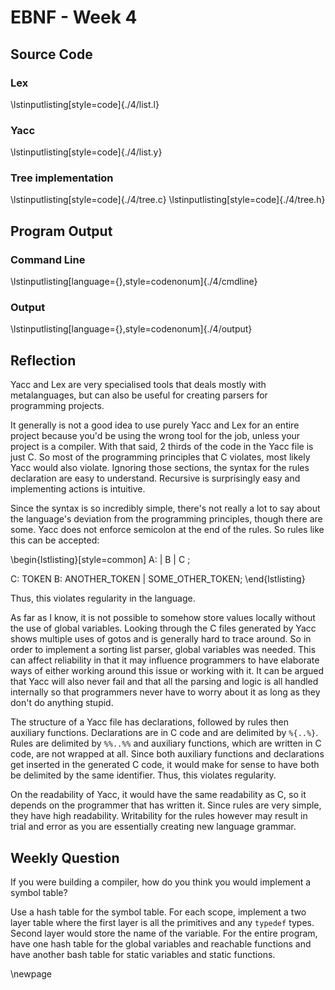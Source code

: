 # EBNF - Week 4
## Source Code
### Lex
\lstinputlisting[style=code]{./4/list.l}


### Yacc
\lstinputlisting[style=code]{./4/list.y}


### Tree implementation
\lstinputlisting[style=code]{./4/tree.c}
\lstinputlisting[style=code]{./4/tree.h}


## Program Output
### Command Line
\lstinputlisting[language={},style=codenonum]{./4/cmdline}


### Output
\lstinputlisting[language={},style=codenonum]{./4/output}


## Reflection

Yacc and Lex are very specialised tools that deals mostly with metalanguages,
but can also be useful for creating parsers for programming projects.

It generally is not a good idea to use purely Yacc and Lex for an entire
project because you'd be using the wrong tool for the job, unless your project
is a compiler. With that said, 2 thirds of the code in the Yacc file is just C.
So most of the programming principles that C violates, most likely Yacc would
also violate. Ignoring those sections, the syntax for the rules declaration are
easy to understand. Recursive is surprisingly easy and implementing actions is
intuitive.

Since the syntax is so incredibly simple, there's not really a lot to say about
the language's deviation from the programming principles, though there are
some. Yacc does not enforce semicolon at the end of the rules. So rules like
this can be accepted:

\begin{lstlisting}[style=common]
A:
 | B
 | C
 ;

C: TOKEN
B: ANOTHER_TOKEN | SOME_OTHER_TOKEN;
\end{lstlisting}

Thus, this violates regularity in the language.

As far as I know, it is not possible to somehow store values locally without
the use of global variables. Looking through the C files generated by Yacc
shows multiple uses of gotos and is generally hard to trace around. So in order
to implement a sorting list parser, global variables was needed. This can
affect reliability in that it may influence programmers to have elaborate ways
of either working around this issue or working with it. It can be argued that
Yacc will also never fail and that all the parsing and logic is all handled
internally so that programmers never have to worry about it as long as they
don't do anything stupid.

The structure of a Yacc file has declarations, followed by rules then auxiliary
functions. Declarations are in C code and are delimited by `%{..%}`. Rules are
delimited by `%%..%%` and auxiliary functions, which are written in C code, are
not wrapped at all. Since both auxiliary functions and declarations get
inserted in the generated C code, it would make for sense to have both be
delimited by the same identifier. Thus, this violates regularity.

On the readability of Yacc, it would have the same readability as C, so it
depends on the programmer that has written it. Since rules are very simple,
they have high readability. Writability for the rules however may result in
trial and error as you are essentially creating new language grammar.


## Weekly Question

If you were building a compiler, how do you think you would implement a symbol
table?

Use a hash table for the symbol table. For each scope, implement a two layer
table where the first layer is all the primitives and any `typedef` types.
Second layer would store the name of the variable. For the entire program, have
one hash table for the global variables and reachable functions and have
another bash table for static variables and static functions.

\newpage
